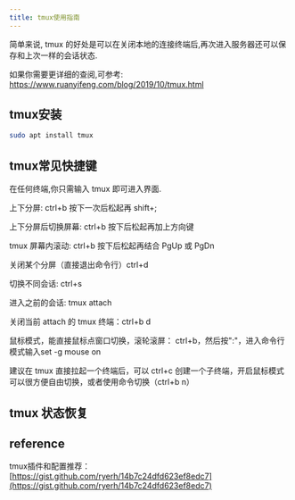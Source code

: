 ```yaml
---
title: tmux使用指南
---
```


简单来说, tmux 的好处是可以在关闭本地的连接终端后,再次进入服务器还可以保存和上次一样的会话状态.

如果你需要更详细的查阅,可参考: <https://www.ruanyifeng.com/blog/2019/10/tmux.html>

## tmux安装

```bash
sudo apt install tmux
```

## tmux常见快捷键

在任何终端,你只需输入 tmux 即可进入界面.

上下分屏: ctrl+b 按下一次后松起再 shift+;

上下分屏后切换屏幕: ctrl+b 按下后松起再加上方向键

tmux 屏幕内滚动: ctrl+b 按下后松起再结合 PgUp 或 PgDn

关闭某个分屏（直接退出命令行）ctrl+d

切换不同会话: ctrl+s

进入之前的会话: tmux attach

关闭当前 attach 的 tmux 终端：ctrl+b d

鼠标模式，能直接鼠标点窗口切换，滚轮滚屏： ctrl+b，然后按":"，进入命令行模式输入set -g mouse on

建议在 tmux 直接拉起一个终端后，可以 ctrl+c 创建一个子终端，开启鼠标模式可以很方便自由切换，或者使用命令切换（ctrl+b n）

## tmux 状态恢复

## reference

tmux插件和配置推荐：[https://gist.github.com/ryerh/14b7c24dfd623ef8edc7](https://gist.github.com/ryerh/14b7c24dfd623ef8edc7)
